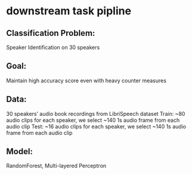 # downstream task pipline

## Classification Problem: 
Speaker Identification on 30 speakers


## Goal:
Maintain  high accuracy score  even with heavy counter measures

## Data:
30 speakers’ audio book recordings from LibriSpeech dataset
Train:  ~80 audio clips  for each speaker, we select  ~140  1s audio frame from each audio clip
Test:   ~16 audio clips  for each speaker, we select  ~140  1s audio frame from each audio clip

## Model:
RandomForest, Multi-layered Perceptron
